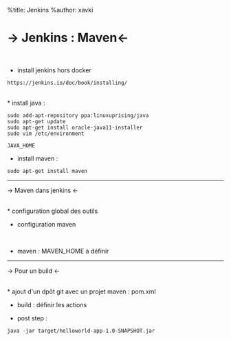 %title: Jenkins
%author: xavki

-> Jenkins : Maven<-
========

<br>

* install jenkins hors docker

```
https://jenkins.io/doc/book/installing/
```


<br>
* install java :

```
sudo add-apt-repository ppa:linuxuprising/java
sudo apt-get update
sudo apt-get install oracle-java11-installer
sudo vim /etc/environment 

JAVA_HOME
```

* install maven :

```
sudo apt-get install maven
```

----------------------------------------------------------------------


-> Maven dans jenkins <-




<br>
* configuration global des outils


<br>

* configuration maven

<br>

* maven : MAVEN_HOME à définir



------------------------------------------------------------------------


-> Pour un build <-




<br>
* ajout d'un dpôt git avec un projet maven : pom.xml


* build : définir les actions


* post step : 

```
java -jar target/helloworld-app-1.0-SNAPSHOT.jar
```
